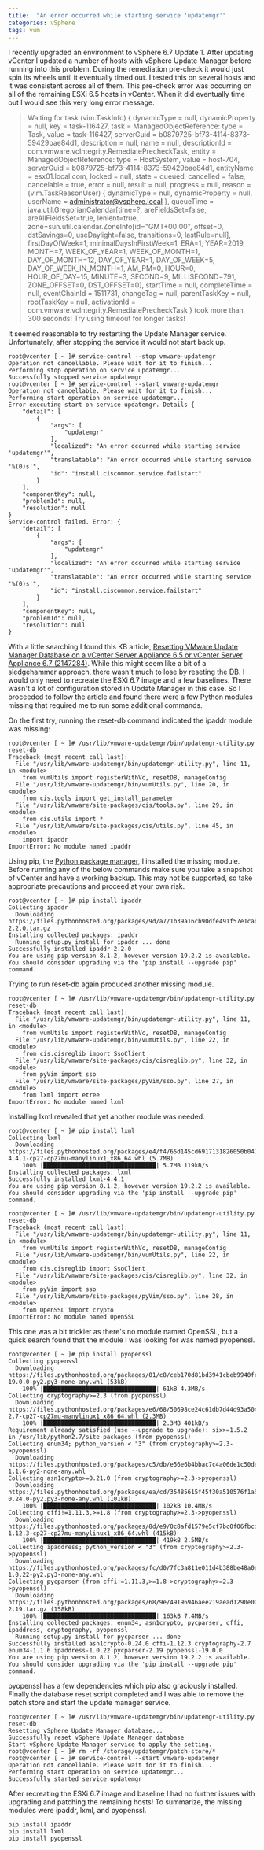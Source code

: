 ```yaml
---
title:  "An error occurred while starting service 'updatemgr'"
categories: vSphere
tags: vum
---
```

I recently upgraded an environment to vSphere 6.7 Update 1.  After updating vCenter I updated a number of hosts with vSphere Update Manager before running into this problem.  During the remediation pre-check it would just spin its wheels until it eventually timed out.  I tested this on several hosts and it was consistent across all of them.  This pre-check error was occurring on all of the remaining ESXi 6.5 hosts in vCenter. When it did eventually time out I would see this very long error message.

>Waiting for task (vim.TaskInfo) { dynamicType = null, dynamicProperty = null, key = task-116427, task = ManagedObjectReference: type = Task, value = task-116427, serverGuid = b0879725-bf73-4114-8373-59429bae84d1, description = null, name = null, descriptionId = com.vmware.vcIntegrity.RemediatePrecheckTask, entity = ManagedObjectReference: type = HostSystem, value = host-704, serverGuid = b0879725-bf73-4114-8373-59429bae84d1, entityName = esx01.local.com, locked = null, state = queued, cancelled = false, cancelable = true, error = null, result = null, progress = null, reason = (vim.TaskReasonUser) { dynamicType = null, dynamicProperty = null, userName = administrator@vsphere.local }, queueTime = java.util.GregorianCalendar[time=?, areFieldsSet=false, areAllFieldsSet=true, lenient=true, zone=sun.util.calendar.ZoneInfo[id="GMT+00:00", offset=0, dstSavings=0, useDaylight=false, transitions=0, lastRule=null], firstDayOfWeek=1, minimalDaysInFirstWeek=1, ERA=1, YEAR=2019, MONTH=7, WEEK_OF_YEAR=1, WEEK_OF_MONTH=1, DAY_OF_MONTH=12, DAY_OF_YEAR=1, DAY_OF_WEEK=5, DAY_OF_WEEK_IN_MONTH=1, AM_PM=0, HOUR=0, HOUR_OF_DAY=15, MINUTE=3, SECOND=9, MILLISECOND=791, ZONE_OFFSET=0, DST_OFFSET=0], startTime = null, completeTime = null, eventChainId = 1511731, changeTag = null, parentTaskKey = null, rootTaskKey = null, activationId = com.vmware.vcIntegrity.RemediatePrecheckTask } took more than 300 seconds! Try using timeout for longer tasks!

It seemed reasonable to try restarting the Update Manager service.  Unfortunately, after stopping the service it would not start back up.
```shell
root@vcenter [ ~ ]# service-control --stop vmware-updatemgr
Operation not cancellable. Please wait for it to finish...
Performing stop operation on service updatemgr...
Successfully stopped service updatemgr
root@vcenter [ ~ ]# service-control --start vmware-updatemgr
Operation not cancellable. Please wait for it to finish...
Performing start operation on service updatemgr...
Error executing start on service updatemgr. Details {
    "detail": [
        {
            "args": [
                "updatemgr"
            ],
            "localized": "An error occurred while starting service 'updatemgr'",
            "translatable": "An error occurred while starting service '%(0)s'",
            "id": "install.ciscommon.service.failstart"
        }
    ],
    "componentKey": null,
    "problemId": null,
    "resolution": null
}
Service-control failed. Error: {
    "detail": [
        {
            "args": [
                "updatemgr"
            ],
            "localized": "An error occurred while starting service 'updatemgr'",
            "translatable": "An error occurred while starting service '%(0)s'",
            "id": "install.ciscommon.service.failstart"
        }
    ],
    "componentKey": null,
    "problemId": null,
    "resolution": null
}
```

With a little searching I found this KB article, [Resetting VMware Update Manager Database on a vCenter Server Appliance 6.5 or vCenter Server Appliance 6.7 (2147284)][1].  While this might seem like a bit of a sledgehammer approach, there wasn't much to lose by reseting the DB.  I would only need to recreate the ESXi 6.7 image and a few baselines.  There wasn't a lot of configuration stored in Update Manager in this case.  So I proceeded to follow the article and found there were a few Python modules missing that required me to run some additional commands.

On the first try, running the reset-db command indicated the ipaddr module was missing:
```shell
root@vcenter [ ~ ]# /usr/lib/vmware-updatemgr/bin/updatemgr-utility.py reset-db
Traceback (most recent call last):
  File "/usr/lib/vmware-updatemgr/bin/updatemgr-utility.py", line 11, in <module>
    from vumUtils import registerWithVc, resetDB, manageConfig
  File "/usr/lib/vmware-updatemgr/bin/vumUtils.py", line 20, in <module>
    from cis.tools import get_install_parameter
  File "/usr/lib/vmware/site-packages/cis/tools.py", line 29, in <module>
    from cis.utils import *
  File "/usr/lib/vmware/site-packages/cis/utils.py", line 45, in <module>
    import ipaddr
ImportError: No module named ipaddr
```

Using pip, the [Python package manager][2], I installed the missing module.  Before running any of the below commands make sure you take a snapshot of vCenter and have a working backup. This may not be supported, so take appropriate precautions and proceed at your own risk.
```shell
root@vcenter [ ~ ]# pip install ipaddr
Collecting ipaddr
  Downloading https://files.pythonhosted.org/packages/9d/a7/1b39a16cb90dfe491f57e1cab3103a15d4e8dd9a150872744f531b1106c1/ipaddr-2.2.0.tar.gz
Installing collected packages: ipaddr
  Running setup.py install for ipaddr ... done
Successfully installed ipaddr-2.2.0
You are using pip version 8.1.2, however version 19.2.2 is available.
You should consider upgrading via the 'pip install --upgrade pip' command.
```

Trying to run reset-db again produced another missing module.
```shell
root@vcenter [ ~ ]# /usr/lib/vmware-updatemgr/bin/updatemgr-utility.py reset-db
Traceback (most recent call last):
  File "/usr/lib/vmware-updatemgr/bin/updatemgr-utility.py", line 11, in <module>
    from vumUtils import registerWithVc, resetDB, manageConfig
  File "/usr/lib/vmware-updatemgr/bin/vumUtils.py", line 22, in <module>
    from cis.cisreglib import SsoClient
  File "/usr/lib/vmware/site-packages/cis/cisreglib.py", line 32, in <module>
    from pyVim import sso
  File "/usr/lib/vmware/site-packages/pyVim/sso.py", line 27, in <module>
    from lxml import etree
ImportError: No module named lxml
```

Installing lxml revealed that yet another module was needed.
```shell
root@vcenter [ ~ ]# pip install lxml
Collecting lxml
  Downloading https://files.pythonhosted.org/packages/e4/f4/65d145cd6917131826050b0479be35aaccba2847b7f80fc4afc6bec6616b/lxml-4.4.1-cp27-cp27mu-manylinux1_x86_64.whl (5.7MB)
    100% |████████████████████████████████| 5.7MB 119kB/s
Installing collected packages: lxml
Successfully installed lxml-4.4.1
You are using pip version 8.1.2, however version 19.2.2 is available.
You should consider upgrading via the 'pip install --upgrade pip' command.

root@vcenter [ ~ ]# /usr/lib/vmware-updatemgr/bin/updatemgr-utility.py reset-db
Traceback (most recent call last):
  File "/usr/lib/vmware-updatemgr/bin/updatemgr-utility.py", line 11, in <module>
    from vumUtils import registerWithVc, resetDB, manageConfig
  File "/usr/lib/vmware-updatemgr/bin/vumUtils.py", line 22, in <module>
    from cis.cisreglib import SsoClient
  File "/usr/lib/vmware/site-packages/cis/cisreglib.py", line 32, in <module>
    from pyVim import sso
  File "/usr/lib/vmware/site-packages/pyVim/sso.py", line 28, in <module>
    from OpenSSL import crypto
ImportError: No module named OpenSSL
```

This one was a bit trickier as there's no module named OpenSSL, but a quick search found that the module I was looking for was named pyopenssl.
```shell
root@vcenter [ ~ ]# pip install pyopenssl
Collecting pyopenssl
  Downloading https://files.pythonhosted.org/packages/01/c8/ceb170d81bd3941cbeb9940fc6cc2ef2ca4288d0ca8929ea4db5905d904d/pyOpenSSL-19.0.0-py2.py3-none-any.whl (53kB)
    100% |████████████████████████████████| 61kB 4.3MB/s
Collecting cryptography>=2.3 (from pyopenssl)
  Downloading https://files.pythonhosted.org/packages/e6/68/50698ce24c61db7d44d93a5043c621a0ca7839d4ef9dff913e6ab465fc92/cryptography-2.7-cp27-cp27mu-manylinux1_x86_64.whl (2.3MB)
    100% |████████████████████████████████| 2.3MB 401kB/s
Requirement already satisfied (use --upgrade to upgrade): six>=1.5.2 in /usr/lib/python2.7/site-packages (from pyopenssl)
Collecting enum34; python_version < "3" (from cryptography>=2.3->pyopenssl)
  Downloading https://files.pythonhosted.org/packages/c5/db/e56e6b4bbac7c4a06de1c50de6fe1ef3810018ae11732a50f15f62c7d050/enum34-1.1.6-py2-none-any.whl
Collecting asn1crypto>=0.21.0 (from cryptography>=2.3->pyopenssl)
  Downloading https://files.pythonhosted.org/packages/ea/cd/35485615f45f30a510576f1a56d1e0a7ad7bd8ab5ed7cdc600ef7cd06222/asn1crypto-0.24.0-py2.py3-none-any.whl (101kB)
    100% |████████████████████████████████| 102kB 10.4MB/s
Collecting cffi!=1.11.3,>=1.8 (from cryptography>=2.3->pyopenssl)
  Downloading https://files.pythonhosted.org/packages/8d/e9/0c8afd1579e5cf7bc0f06fbcd7cdb954cbc0baadd505973949a99337da1c/cffi-1.12.3-cp27-cp27mu-manylinux1_x86_64.whl (415kB)
    100% |████████████████████████████████| 419kB 2.5MB/s
Collecting ipaddress; python_version < "3" (from cryptography>=2.3->pyopenssl)
  Downloading https://files.pythonhosted.org/packages/fc/d0/7fc3a811e011d4b388be48a0e381db8d990042df54aa4ef4599a31d39853/ipaddress-1.0.22-py2.py3-none-any.whl
Collecting pycparser (from cffi!=1.11.3,>=1.8->cryptography>=2.3->pyopenssl)
  Downloading https://files.pythonhosted.org/packages/68/9e/49196946aee219aead1290e00d1e7fdeab8567783e83e1b9ab5585e6206a/pycparser-2.19.tar.gz (158kB)
    100% |████████████████████████████████| 163kB 7.4MB/s
Installing collected packages: enum34, asn1crypto, pycparser, cffi, ipaddress, cryptography, pyopenssl
  Running setup.py install for pycparser ... done
Successfully installed asn1crypto-0.24.0 cffi-1.12.3 cryptography-2.7 enum34-1.1.6 ipaddress-1.0.22 pycparser-2.19 pyopenssl-19.0.0
You are using pip version 8.1.2, however version 19.2.2 is available.
You should consider upgrading via the 'pip install --upgrade pip' command.
```

pyopenssl has a few dependencies which pip also graciously installed.  Finally the database reset script completed and I was able to remove the patch store and start the update manager service.
```shell
root@vcenter [ ~ ]# /usr/lib/vmware-updatemgr/bin/updatemgr-utility.py reset-db
Resetting vSphere Update Manager database...
Successfully reset vSphere Update Manager database
Start vSphere Update Manager service to apply the setting.
root@vcenter [ ~ ]# rm -rf /storage/updatemgr/patch-store/*
root@vcenter [ ~ ]# service-control --start vmware-updatemgr
Operation not cancellable. Please wait for it to finish...
Performing start operation on service updatemgr...
Successfully started service updatemgr
```

After recreating the ESXi 6.7 image and baseline I had no further issues with upgrading and patching the remaining hosts!  To summarize, the missing modules were ipaddr, lxml, and pyopenssl.

```shell
pip install ipaddr
pip install lxml
pip install pyopenssl
```

[1]: https://kb.vmware.com/s/article/2147284
[2]: https://en.wikipedia.org/wiki/Pip_(package_manager)